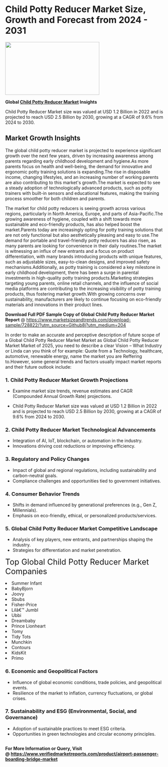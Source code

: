 <H1>Child Potty Reducer Market Size, Growth and Forecast from 2024 - 2031</H1><img class="aligncenter size-medium wp-image-584254" src="https://thirdeyenews.in/wp-content/uploads/2024/09/Global-Market-Research-300x168.jpeg" alt="" width="300" height="168" /><p><strong>Global&nbsp;<a href="https://www.marketsizeandtrends.com/download-sample/728822/?utm_source=Github8j?utm_medium=204">Child Potty Reducer Market</a> Insights</strong></p><p>Child Potty Reducer Market size was valued at USD 1.2 Billion in 2022 and is projected to reach USD 2.5 Billion by 2030, growing at a CAGR of 9.6% from 2024 to 2030.</p><p><h2>Market Growth Insights</h2> <p>The global child potty reducer market is projected to experience significant growth over the next few years, driven by increasing awareness among parents regarding early childhood development and hygiene.As more parents focus on health and well-being, the demand for innovative and ergonomic potty training solutions is expanding.The rise in disposable income, changing lifestyles, and an increasing number of working parents are also contributing to this market's growth.The market is expected to see a steady adoption of technologically advanced products, such as potty trainers with built-in sensors and educational features, making the training process smoother for both children and parents.</p> <p>The market for child potty reducers is seeing growth across various regions, particularly in North America, Europe, and parts of Asia-Pacific.The growing awareness of hygiene, coupled with a shift towards more sustainable and eco-friendly products, has also helped boost the market.Parents today are increasingly opting for potty training solutions that are not only functional but also aesthetically pleasing and easy to use.The demand for portable and travel-friendly potty reducers has also risen, as many parents are looking for convenience in their daily routines.The market is witnessing an influx of new entrants and a focus on product differentiation, with many brands introducing products with unique features, such as adjustable sizes, easy-to-clean designs, and improved safety mechanisms.Additionally, as potty training is considered a key milestone in early childhood development, there has been a surge in parental investments in high-quality potty training products.Marketing strategies targeting young parents, online retail channels, and the influence of social media platforms are contributing to the increasing visibility of potty training products, thus fostering market growth.With growing concerns over sustainability, manufacturers are likely to continue focusing on eco-friendly materials and innovations in their product lines.<p><span class=""><strong>Download Full PDF Sample Copy of Global Child Potty Reducer Market Report</strong> @ <a href="https://www.marketsizeandtrends.com/download-sample/728822/?utm_source=Github8j?utm_medium=204" target="_blank">https://www.marketsizeandtrends.com/download-sample/728822/?utm_source=Github8j?utm_medium=204</a></span></p><p>In order to make an accurate and perceptive description of future scope of a Global&nbsp;Child Potty Reducer Market Market as Global&nbsp;Child Potty Reducer Market Market of 2025, you need to describe a clear Vision &ndash; What Industry or Linda can you think of for example: Quote from a Technology, healthcare, automotive, renewable energy, name the market you are Reffering to.However, some general trends and factors usually impact market reports and their future outlook include:</p><h3>1.&nbsp;<strong>Child Potty Reducer Market Growth Projections</strong></h3><ul><li>Examine market size trends, revenue estimates and CAGR (Compounded Annual Growth Rate) projections.</li><li><p>Child Potty Reducer Market size was valued at USD 1.2 Billion in 2022 and is projected to reach USD 2.5 Billion by 2030, growing at a CAGR of 9.6% from 2024 to 2030.</p></li></ul><h3>2.&nbsp;<strong>Child Potty Reducer Market Technological Advancements</strong></h3><ul><li>Integration of AI, IoT, blockchain, or automation in the industry.</li><li>Innovations driving cost reductions or improving efficiency.</li></ul><h3>3.&nbsp;<strong>Regulatory and Policy Changes</strong></h3><ul><li>Impact of global and regional regulations, including sustainability and carbon-neutral goals.</li><li>Compliance challenges and opportunities tied to government initiatives.</li></ul><h3>4.&nbsp;<strong>Consumer Behavior Trends</strong></h3><ul><li>Shifts in demand influenced by generational preferences (e.g., Gen Z, Millennials).</li><li>Emphasis on eco-friendly, ethical, or personalized products/services.</li></ul><h3>5.&nbsp;<strong>Global Child Potty Reducer Market Competitive Landscape</strong></h3><ul><li>Analysis of key players, new entrants, and partnerships shaping the industry.</li><li>Strategies for differentiation and market penetration.</li></ul><p data-pm-slice="1 1 []"><span style="color: inherit; font-family: inherit; font-size: 25px;">Top Global Child Potty Reducer Market Companies</span></p><div class="" data-test-id=""><p><li>Summer Infant</li><li> BabyBjorn</li><li> Joovy</li><li> Sbubs</li><li> Fisher-Price</li><li> Lilâ€™ Jumbl</li><li> Ubbi</li><li> Dreambaby</li><li> Prince Lionheart</li><li> Tomy</li><li> Tidy Tots</li><li> Munchkin</li><li> Contours</li><li> KidsKit</li><li> Primo</li></p></div><h3>6.&nbsp;<strong>Economic and Geopolitical Factors</strong></h3><ul><li>Influence of global economic conditions, trade policies, and geopolitical events.</li><li>Resilience of the market to inflation, currency fluctuations, or global crises.</li></ul><h3>7.&nbsp;<strong>Sustainability and ESG (Environmental, Social, and Governance)</strong></h3><ul><li>Adoption of sustainable practices to meet ESG criteria.</li><li>Opportunities in green technologies and circular economy principles.</li></ul><h2><strong style="font-size: 14px;">For More Information or Query, Visit @&nbsp;</strong><a style="background-color: #ffffff; font-size: 14px;" href="https://www.marketsizeandtrends.com/report/child-potty-reducer-market/" target="_blank">https://www.verifiedmarketreports.com/product/airport-passenger-boarding-bridge-market</a></h2>